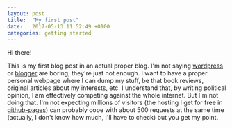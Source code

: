 ```yaml
---
layout: post
title:  "My first post"
date:   2017-05-13 11:52:49 +0100
categories: getting started
---
```


Hi there!

This is my first blog post in an actual proper blog. I'm not saying [wordpress] or [blogger] are boring, they're just not enough. I want to have
a proper personal webpage where I can dump my stuff, be that book reviews,
original articles about my interests, etc. I understand that, by writing political opinion, I am effectively competing against the whole internet. But I'm not doing that. I'm not expecting millions of visitors (the hosting I get for free in [github-pages]) can probably cope with about 500 requests at the same time (actually, I don't know how much, I'll have to check) but you get my point.


[wordpress]: http://wordpress.com
[blogger]: http://blogger.com
[github-pages]: http://pages.github.com
